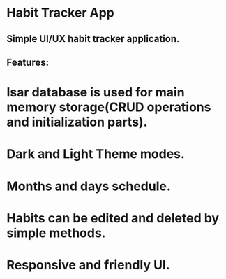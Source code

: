 # Habit Tracker App

## Simple UI/UX habit tracker application.

## Features:
# Isar database is used for main memory storage(CRUD operations and initialization parts).

# Dark and Light Theme modes.

# Months and days schedule.

# Habits can be edited and deleted by simple methods.

# Responsive and friendly UI.
